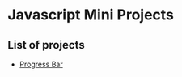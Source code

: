 # Javascript Mini Projects

## List of projects
- [Progress Bar](https://github.com/meghalmodi12/Javascript-Mini-Projects/tree/master/ProgressBar)